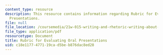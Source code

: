 ```yaml
---
content_type: resource
description: This resource contains information regarding Rubric for Evaluating Oral
  Presentations.
file: null
file_location: /coursemedia/21w-015-writing-and-rhetoric-writing-about-sports-fall-2013/c18e1177477119cad5beb876dac8ed28_MIT21W_015F13_OralP_rubric.pdf
file_type: application/pdf
resourcetype: Document
title: Rubric for Evaluating Oral Presentations
uid: c18e1177-4771-19ca-d5be-b876dac8ed28
---
```

